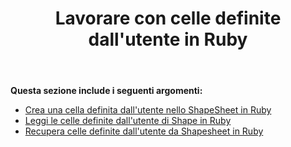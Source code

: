 ﻿---
title: Lavorare con celle definite dall'utente in Ruby
type: docs
weight: 120
url: /it/java/working-with-user-defined-cells-in-ruby/
---
**Questa sezione include i seguenti argomenti:**

- [Crea una cella definita dall'utente nello ShapeSheet in Ruby](/diagram/it/java/create-user-defined-cell-in-the-shapesheet-in-ruby/)
- [Leggi le celle definite dall'utente di Shape in Ruby](https://docs.aspose.com/diagram/java/read-shape-s-user-defined-cells-in-ruby/)
- [Recupera celle definite dall'utente da Shapesheet in Ruby](/diagram/it/java/retrieve-user-defined-cells-from-shapesheet-in-ruby/)
